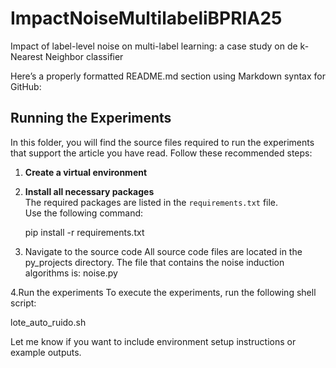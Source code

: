 # ImpactNoiseMultilabeliBPRIA25
Impact of label-level noise on multi-label learning: a case study on de k-Nearest Neighbor classifier

Here’s a properly formatted README.md section using Markdown syntax for GitHub:

## Running the Experiments

In this folder, you will find the source files required to run the experiments that support the article you have read. Follow these recommended steps:

1. **Create a virtual environment**

2. **Install all necessary packages**  
   The required packages are listed in the `requirements.txt` file.  
   Use the following command:
   
   pip install -r requirements.txt

3. Navigate to the source code
All source code files are located in the py_projects directory.
The file that contains the noise induction algorithms is: noise.py

4.Run the experiments
To execute the experiments, run the following shell script:

lote_auto_ruido.sh

Let me know if you want to include environment setup instructions or example outputs.
